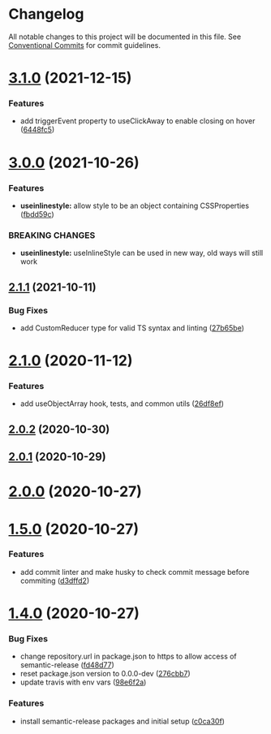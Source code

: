 # Changelog

All notable changes to this project will be documented in this file. See
[Conventional Commits](https://conventionalcommits.org) for commit guidelines.

# [3.1.0](https://github.com/stopyransky/fh-hooks/compare/v3.0.0...v3.1.0) (2021-12-15)


### Features

* add triggerEvent property to useClickAway to enable closing on hover ([6448fc5](https://github.com/stopyransky/fh-hooks/commit/6448fc5647346ded87efbb8ccd2ea1eb73a5000a))

# [3.0.0](https://github.com/stopyransky/fh-hooks/compare/v2.1.1...v3.0.0) (2021-10-26)


### Features

* **useinlinestyle:** allow style to be an object containing CSSProperties ([fbdd59c](https://github.com/stopyransky/fh-hooks/commit/fbdd59c0e75793e1de35b21c4ebc9cfeca00ecfd))


### BREAKING CHANGES

* **useinlinestyle:** useInlineStyle can be used in new way, old ways will still work

## [2.1.1](https://github.com/stopyransky/fh-hooks/compare/v2.1.0...v2.1.1) (2021-10-11)


### Bug Fixes

* add CustomReducer type for valid TS syntax and linting ([27b65be](https://github.com/stopyransky/fh-hooks/commit/27b65be9c94d61e14281f68d0792a21fdb579f29))

# [2.1.0](https://github.com/stopyransky/fh-hooks/compare/v2.0.2...v2.1.0) (2020-11-12)


### Features

* add useObjectArray hook, tests, and common utils ([26df8ef](https://github.com/stopyransky/fh-hooks/commit/26df8ef25b44a0ecee99004e603561c1f41fb931))

## [2.0.2](https://github.com/stopyransky/fh-hooks/compare/v2.0.1...v2.0.2) (2020-10-30)

## [2.0.1](https://github.com/stopyransky/fh-hooks/compare/v2.0.0...v2.0.1) (2020-10-29)

# [2.0.0](https://github.com/stopyransky/fh-hooks/compare/v1.5.0...v2.0.0) (2020-10-27)

# [1.5.0](https://github.com/stopyransky/fh-hooks/compare/v1.4.0...v1.5.0) (2020-10-27)


### Features

* add commit linter and make husky to check commit message before commiting ([d3dffd2](https://github.com/stopyransky/fh-hooks/commit/d3dffd2b5d8665e96d2c555581f294a49ed91514))

# [1.4.0](https://github.com/stopyransky/fh-hooks/compare/v1.3.9...v1.4.0) (2020-10-27)


### Bug Fixes

* change repository.url in package.json to https to allow access of semantic-release ([fd48d77](https://github.com/stopyransky/fh-hooks/commit/fd48d77f79270a0d5ec1907b1ae24d47ee943200))
* reset package.json version to 0.0.0-dev ([276cbb7](https://github.com/stopyransky/fh-hooks/commit/276cbb78b52b963c13cf686ffad1d09fef449df3))
* update travis with env vars ([98e6f2a](https://github.com/stopyransky/fh-hooks/commit/98e6f2a54878409b0fc7f1f45f91f0e715ad71af))


### Features

* install semantic-release packages and initial setup ([c0ca30f](https://github.com/stopyransky/fh-hooks/commit/c0ca30fbd84e5646045c127320c4f846e6fd52d6))
